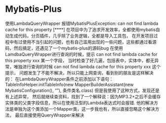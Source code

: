 # Mybatis-Plus
使用LambdaQueryWrapper 报错MybatisPlusException: can not find lambda cache for this property [****]
在项目中为了追求开发效率，全都使用mybatis自动生成代码，分页插件，几乎除了业务逻辑，全都是导入工具包，
在开发项目过程中有过使用不当引起的问题，也有自己滥用出现的一些问题，这些都通过看源码，然后搞定，还遇见了一个mybatis-plus的源码bug
在使用LamdbaQueryWrapper进行查询的时候，提示 can not find lambda cache for this property  xxx 某一个字段，
当时检查了好几遍，包括表中，实体中，都无异常，唯独进行查询的时候 can not find lambda cache for this property xxx 这个提示，
问题发生了不能不解决，所以只能上网查询，看到别的朋友是这样解决的：
在LambdaQueryWrapper条件之前添加以下语句：TableInfoHelper.initTableInfo(new MapperBuilderAssistant(new MybatisConfiguration(), “”), 条件类名.class)
但是我使用了这种方式，发现还是有上述异常，
然后就继续查资料，找到了一个解释说：因为MP3.2+之后不会缓存实体类的父类字段信息，所以在使用泛型的Lambda表达式时会报错.
他的解决方法是单独为这个类添加一个Mapper类，这一步我也有，所以直接忽略这个解决方法，
最后直接使用QueryWrapper来解决
